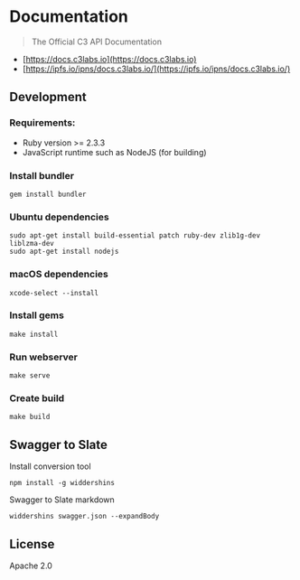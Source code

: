 # Documentation

> The Official C3 API Documentation

- [https://docs.c3labs.io](https://docs.c3labs.io)
- [https://ipfs.io/ipns/docs.c3labs.io/](https://ipfs.io/ipns/docs.c3labs.io/)

## Development

### Requirements:

- Ruby version >= 2.3.3
- JavaScript runtime such as NodeJS (for building)

### Install bundler

```
gem install bundler
```

### Ubuntu dependencies

```
sudo apt-get install build-essential patch ruby-dev zlib1g-dev liblzma-dev
sudo apt-get install nodejs
```

### macOS dependencies

```
xcode-select --install
```

### Install gems

```
make install
```

### Run webserver

```
make serve
```

### Create build

```
make build
```

## Swagger to Slate

Install conversion tool

```
npm install -g widdershins
```

Swagger to Slate markdown

```
widdershins swagger.json --expandBody
```

## License

Apache 2.0